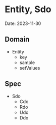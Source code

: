 # Entity, Sdo

Date: 2023-11-30

## Domain

- Entity
  - key
  - sample
  - setValues

## Spec

- Sdo
  - Cdo
  - Rdo
  - Udo
  - Ddo
